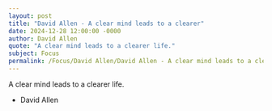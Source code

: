 ```yaml
---
layout: post
title: "David Allen - A clear mind leads to a clearer"
date: 2024-12-28 12:00:00 -0000
author: David Allen
quote: "A clear mind leads to a clearer life."
subject: Focus
permalink: /Focus/David Allen/David Allen - A clear mind leads to a clearer
---
```


A clear mind leads to a clearer life.

- David Allen
